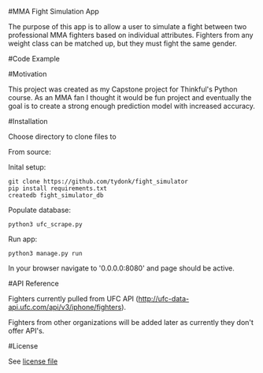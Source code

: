 #MMA Fight Simulation App

The purpose of this app is to allow a user to simulate a fight between two professional MMA fighters based on individual attributes. Fighters from any weight class can be matched up, but they must fight the same gender.

#Code Example

#Motivation

This project was created as my Capstone project for Thinkful's Python course. As an MMA fan I thought it would be fun project and eventually the goal is to create a strong enough prediction model with increased accuracy.

#Installation

Choose directory to clone files to

From source:

Inital setup:
```
git clone https://github.com/tydonk/fight_simulator
pip install requirements.txt
createdb fight_simulator_db
```

Populate database:
```
python3 ufc_scrape.py
```

Run app:
```
python3 manage.py run
```

In your browser navigate to '0.0.0.0:8080' and page should be active.

#API Reference

Fighters currently pulled from UFC API (http://ufc-data-api.ufc.com/api/v3/iphone/fighters).

Fighters from other organizations will be added later as currently they don't offer API's.

#License

See [license file](license.md)